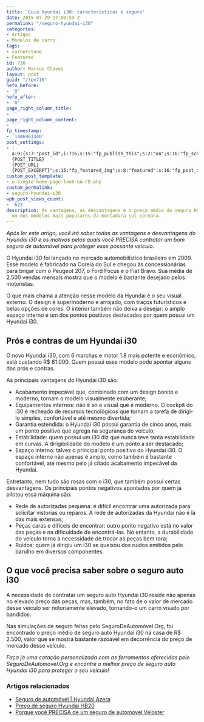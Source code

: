 ```yaml
---
title: 'Guia Hyundai i30: características e seguro'
date: 2015-07-29 17:00:59 Z
permalink: "/seguro-hyundai-i30"
categories:
- Artigos
- Modelos de carro
tags:
- cornerstone
- Featured
id: 716
author: Marcos Chaves
layout: post
guid: "/?p=716"
hefo_before:
- '0'
hefo_after:
- '0'
page_right_column_title:
- ''
page_right_column_content:
- ''
fp_timestamp:
- '1446963340'
post_settings:
- |
  a:9:{s:7:"post_id";i:716;s:15:"fp_publish_this";s:2:"on";s:16:"fp_schedule_this";s:3:"yes";s:11:"fp_datetime";s:0:"";s:18:"fp_timezone_offset";s:3:"120";s:8:"msg_body";s:66:"Novo post no {SITE_NAME}
  {POST_TITLE}
  {POST_URL}
  {POST_EXCERPT}";s:15:"fp_featured_img";s:8:"featured";s:16:"fp_post_img_text";s:0:"";s:5:"pages";a:2:{i:0;s:3:"own";i:1;s:15:"520743491417556";}}
custom_post_template:
- u-single-home-page-look-GA-FB.php
custom_permalink:
- seguro-hyundai-i30
wpb_post_views_count:
- '623'
description: As vantagens, as desvantagens e o preço médio do seguro Hyundai i30,
  um dos modelos mais populares da montadora sul-coreana.
---
```


_Após ler este artigo, você irá saber todas as vantagens e desvantagens do Hyundai i30 e os motivos pelos quais você PRECISA contratar um bom seguro de automóvel para proteger esse possante veículo._

O Hyundai i30 foi lançado no mercado automobilístico brasileiro em 2009. Esse modelo é fabricado na Coreia do Sul e chegou às concessionárias para brigar com o Peugeot 207, o Ford Focus e o Fiat Bravo. Sua média de 2.500 vendas mensais mostra que o modelo é bastante desejado pelos motoristas.

O que mais chama a atenção nesse modelo da Hyundai é o seu visual externo. O design é supermoderno e arrojado, com traços futurísticos e belas opções de cores. O interior também não deixa a desejar: o amplo espaço interno é um dos pontos positivos destacados por quem possui um Hyundai i30.

## Prós e contras de um Hyundai i30

O novo Hyundai i30, com 6 marchas e motor 1.8 mais potente e econômico, está custando R$ 81.000. Quem possui esse modelo pode apontar alguns dos prós e contras.

As principais vantagens do Hyundai i30 são:

  * Acabamento impecável que, combinado com um design bonito e moderno, tornam o modelo visualmente exuberante;
  * Equipamentos internos: não é só o visual que é moderno. O cockpit do i30 é recheado de recursos tecnológicos que tornam a tarefa de dirigi-lo simples, confortável e até mesmo divertida;
  * Garantia estendida: o Hyundai i30 possui garantia de cinco anos, mais um ponto positivo que agrega na segurança do veículo;
  * Estabilidade: quem possui um i30 diz que nunca teve tanta estabilidade em curvas. A dirigibilidade do modelo é um ponto a ser destacado;
  * Espaço interno: talvez o principal ponto positivo do Hyundai i30. O espaço interno não apenas é amplo, como também é bastante confortável, até mesmo pelo já citado acabamento impecável da Hyundai.

Entretanto, nem tudo são rosas com o i30, que também possui certas desvantagens. Os principais pontos negativos apontados por quem já pilotou essa máquina são:

  * Rede de autorizadas pequena: é difícil encontrar uma autorizada para solicitar vistorias ou reparos. A rede de autorizadas da Hyundai não é lá das mais extensas;
  * Peças caras e difíceis de encontrar: outro ponto negativo está no valor das peças e na dificuldade de encontrá-las. No entanto, a durabilidade do veículo torna a necessidade de trocar as peças bem rara;
  * Ruídos: quem já dirigiu um i30 se queixou dos ruídos emitidos pelo barulho em diversos componentes.

## O que você precisa saber sobre o seguro auto i30

A necessidade de contratar um seguro auto Hyundai i30 reside não apenas no elevado preço das peças, mas, também, no fato de o valor de mercado desse veículo ser notoriamente elevado, tornando-o um carro visado por bandidos.

Nas simulações de seguro feitas pelo SeguroDeAutomóvel.Org, foi encontrado o preço médio de seguro auto Hyundai i30 na casa de R$ 2.500, valor que se mostra bastante razoável em decorrência do preço de mercado desse veículo.

_Faça já uma cotação personalizada com as ferramentas oferecidas pelo SeguroDeAutomovel.Org e encontre o melhor preço de seguro auto Hyundai i30 para proteger o seu veículo!_

### Artigos relacionados

  * <a href="/seguro-auto-hyundai-azera" target="_blank">Seguro de automóvel | Hyundai Azera</a>
  * <a href="/media-de-precos-de-seguro-do-hyundai-HB20" target="_blank">Preço de seguro Hyundai HB20</a>
  * <a href="/seguro-auto-veloster" target="_blank">Porque você PRECISA de um seguro de automóvel Veloster</a>